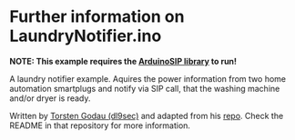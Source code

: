 # Further information on LaundryNotifier.ino
**NOTE: This example requires the [ArduinoSIP library](https://github.com/dl9sec/ArduinoSIP) to run!**

A laundry notifier example. Aquires the power information from two home automation smartplugs and notify via SIP call, that the washing machine and/or dryer is ready.

Written by [Torsten Godau (dl9sec)](https://github.com/dl9sec) and adapted from his [repo](https://github.com/dl9sec/ArduinoSIP). Check the README in that repository for more information.